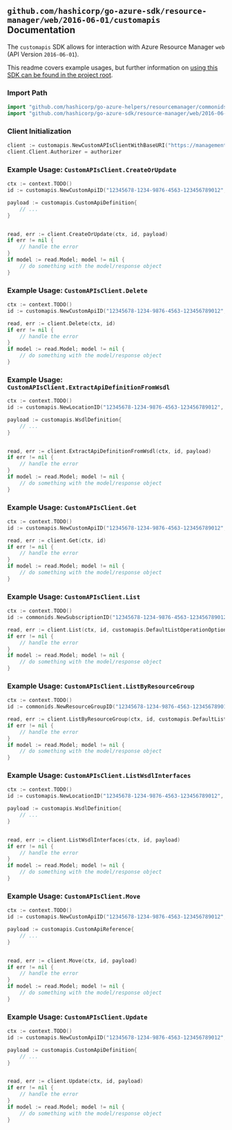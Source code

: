 
## `github.com/hashicorp/go-azure-sdk/resource-manager/web/2016-06-01/customapis` Documentation

The `customapis` SDK allows for interaction with Azure Resource Manager `web` (API Version `2016-06-01`).

This readme covers example usages, but further information on [using this SDK can be found in the project root](https://github.com/hashicorp/go-azure-sdk/tree/main/docs).

### Import Path

```go
import "github.com/hashicorp/go-azure-helpers/resourcemanager/commonids"
import "github.com/hashicorp/go-azure-sdk/resource-manager/web/2016-06-01/customapis"
```


### Client Initialization

```go
client := customapis.NewCustomAPIsClientWithBaseURI("https://management.azure.com")
client.Client.Authorizer = authorizer
```


### Example Usage: `CustomAPIsClient.CreateOrUpdate`

```go
ctx := context.TODO()
id := customapis.NewCustomApiID("12345678-1234-9876-4563-123456789012", "example-resource-group", "customApiValue")

payload := customapis.CustomApiDefinition{
	// ...
}


read, err := client.CreateOrUpdate(ctx, id, payload)
if err != nil {
	// handle the error
}
if model := read.Model; model != nil {
	// do something with the model/response object
}
```


### Example Usage: `CustomAPIsClient.Delete`

```go
ctx := context.TODO()
id := customapis.NewCustomApiID("12345678-1234-9876-4563-123456789012", "example-resource-group", "customApiValue")

read, err := client.Delete(ctx, id)
if err != nil {
	// handle the error
}
if model := read.Model; model != nil {
	// do something with the model/response object
}
```


### Example Usage: `CustomAPIsClient.ExtractApiDefinitionFromWsdl`

```go
ctx := context.TODO()
id := customapis.NewLocationID("12345678-1234-9876-4563-123456789012", "locationValue")

payload := customapis.WsdlDefinition{
	// ...
}


read, err := client.ExtractApiDefinitionFromWsdl(ctx, id, payload)
if err != nil {
	// handle the error
}
if model := read.Model; model != nil {
	// do something with the model/response object
}
```


### Example Usage: `CustomAPIsClient.Get`

```go
ctx := context.TODO()
id := customapis.NewCustomApiID("12345678-1234-9876-4563-123456789012", "example-resource-group", "customApiValue")

read, err := client.Get(ctx, id)
if err != nil {
	// handle the error
}
if model := read.Model; model != nil {
	// do something with the model/response object
}
```


### Example Usage: `CustomAPIsClient.List`

```go
ctx := context.TODO()
id := commonids.NewSubscriptionID("12345678-1234-9876-4563-123456789012")

read, err := client.List(ctx, id, customapis.DefaultListOperationOptions())
if err != nil {
	// handle the error
}
if model := read.Model; model != nil {
	// do something with the model/response object
}
```


### Example Usage: `CustomAPIsClient.ListByResourceGroup`

```go
ctx := context.TODO()
id := commonids.NewResourceGroupID("12345678-1234-9876-4563-123456789012", "example-resource-group")

read, err := client.ListByResourceGroup(ctx, id, customapis.DefaultListByResourceGroupOperationOptions())
if err != nil {
	// handle the error
}
if model := read.Model; model != nil {
	// do something with the model/response object
}
```


### Example Usage: `CustomAPIsClient.ListWsdlInterfaces`

```go
ctx := context.TODO()
id := customapis.NewLocationID("12345678-1234-9876-4563-123456789012", "locationValue")

payload := customapis.WsdlDefinition{
	// ...
}


read, err := client.ListWsdlInterfaces(ctx, id, payload)
if err != nil {
	// handle the error
}
if model := read.Model; model != nil {
	// do something with the model/response object
}
```


### Example Usage: `CustomAPIsClient.Move`

```go
ctx := context.TODO()
id := customapis.NewCustomApiID("12345678-1234-9876-4563-123456789012", "example-resource-group", "customApiValue")

payload := customapis.CustomApiReference{
	// ...
}


read, err := client.Move(ctx, id, payload)
if err != nil {
	// handle the error
}
if model := read.Model; model != nil {
	// do something with the model/response object
}
```


### Example Usage: `CustomAPIsClient.Update`

```go
ctx := context.TODO()
id := customapis.NewCustomApiID("12345678-1234-9876-4563-123456789012", "example-resource-group", "customApiValue")

payload := customapis.CustomApiDefinition{
	// ...
}


read, err := client.Update(ctx, id, payload)
if err != nil {
	// handle the error
}
if model := read.Model; model != nil {
	// do something with the model/response object
}
```
